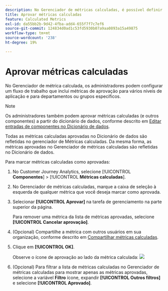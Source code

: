 ```yaml
---
description: No Gerenciador de métricas calculadas, é possível definir um fluxo de trabalho que inclua métricas de aprovação para vários níveis de aplicação e para departamentos ou grupos específicos.
title: Aprovar métricas calculadas
feature: Calculated Metrics
exl-id: da55bb2b-9d42-4fba-add4-655f7f7c7ef6
source-git-commit: 124834d0ad1c53fd5930b07a9aa0893a15a49875
workflow-type: tm+mt
source-wordcount: '238'
ht-degree: 19%

---
```


# Aprovar métricas calculadas

No Gerenciador de métrica calculada, os administradores podem configurar um fluxo de trabalho que inclui métricas de aprovação para vários níveis de aplicação e para departamentos ou grupos específicos.

>[!NOTE]
>
>Os administradores também podem aprovar métricas calculadas (e outros componentes) a partir do dicionário de dados, conforme descrito em [Editar entradas de componentes no Dicionário de dados](/help/components/data-dictionary/edit-entries-data-dictionary.md).
>
>Todas as métricas calculadas aprovadas no Dicionário de dados são refletidas no gerenciador de Métricas calculadas. Da mesma forma, as métricas aprovadas no Gerenciador de métricas calculadas são refletidas no Dicionário de dados.

Para marcar métricas calculadas como aprovadas:

1. No Customer Journey Analytics, selecione [!UICONTROL **Componentes**] > [!UICONTROL **Métricas calculadas**].

1. No Gerenciador de métricas calculadas, marque a caixa de seleção à esquerda de qualquer métrica que você deseja marcar como aprovada.

1. Selecionar **[!UICONTROL Aprovar]** na tarefa de gerenciamento na parte superior da página.

   Para remover uma métrica da lista de métricas aprovadas, selecione **[!UICONTROL Cancelar aprovação]**.

1. (Opcional) Compartilhe a métrica com outros usuários em sua organização, conforme descrito em [Compartilhar métricas calculadas](/help/components/calc-metrics/cm-workflow/cm-sharing.md).

1. Clique em **[!UICONTROL OK]**.

   Observe o ícone de aprovação ao lado da métrica calculada:  ![](https://spectrum.adobe.com/static/icons/workflow_18/Smock_CheckmarkCircle_18_N.svg)

1. (Opcional) Para filtrar a lista de métricas calculadas no Gerenciador de métricas calculadas para mostrar apenas as métricas aprovadas, selecione a variável **Filtro** ícone, expandir **[!UICONTROL Outros filtros]** e selecione **[!UICONTROL Aprovado]**.
